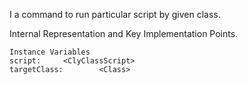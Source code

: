 I a command to run particular script by given class.
 
Internal Representation and Key Implementation Points.

    Instance Variables
	script:		<ClyClassScript>
	targetClass:		<Class>
